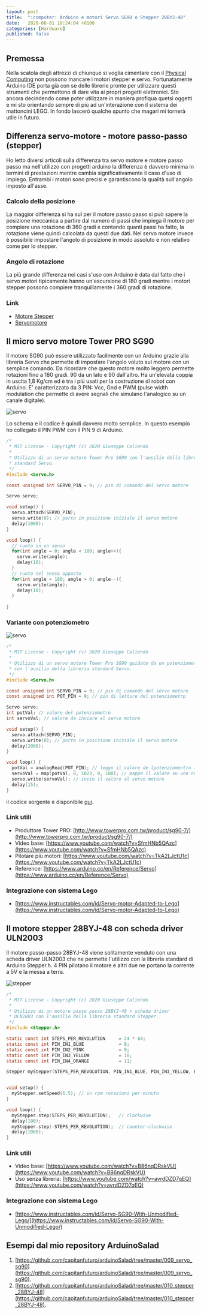 ```yaml
---
layout: post
title:  ":computer: Arduino e motori Servo SG90 o Stepper 28BYJ-48"
date:   2020-06-01 18:24:04 +0100
categories: [Hardware]
published: false
---
```

## Premessa
Nella scatola degli attrezzi di chiunque si voglia cimentare con il [Physical Computing](https://en.wikipedia.org/wiki/Physical_computing) non possono mancare i motori stepper e servo. Fortunatamente Arduino IDE porta già con se delle librerie pronte per utilizzare questi strumenti che permettono di dare vita ai propri progetti elettronici.
Sto ancora decindendo come poter utilizzare in maniera profiqua quetsi oggetti e mi sto orientando sempre di più ad un'interazione con il sistema dei mattoncini LEGO. In fondo lascerò qualche spunto che magari mi tornerà utile in futuro.

## Differenza servo-motore - motore passo-passo (stepper)

Ho letto diversi articoli sulla differenza tra servo motore e motore passo passo ma nell'utilizzo con progetti arduino la differenza è davvero minima in termini di prestazioni mentre cambia significativamente il caso d'uso di impiego.
Entrambi i motori sono precisi e garantiscono la qualità sull'angolo imposto all'asse.

### Calcolo della posizione

La maggior differenza si ha sul per il motore passo passo si può sapere la posizione meccanica a partire dal numero di passi che impiega il motore per compiere una rotazione di 360 gradi e contando quanti passi ha fatto, la rotazione viene quindi calcolata da questi due dati.
Nel servo motore invece è possibile impostare l'angolo di posizione in modo assoluto e non relativo come per lo stepper.

### Angolo di rotazione

La più grande differenza nei casi s'uso con Arduino è data dal fatto che i servo motori tipicamente hanno un'escursione di 180 gradi mentre i motori stepper possono compiere tranquillamente i 360 gradi di rotazione.

### Link

* [Motore Stepper](https://it.wikipedia.org/wiki/Motore_passo-passo)
* [Servomotore](https://it.wikipedia.org/wiki/Servomotore)

## Il micro servo motore Tower PRO SG90

Il motore SG90 può essere utilizzato facilmente con un Arduino grazie alla libreria Servo che permette di impostare l'angolo voluto sul motore con un semplice comando. Da ricordare che questo motore molto leggero permette rotazioni fino a 180 gradi. 90 da un lato e 90 dall'altro.
Ha un'elevata coppia in uscita 1,8 Kg/cm ed è tra i più usati per la costruzione di robot con Arduino.
E' caratterizzato da 3 PIN: Vcc, Gnd e PWM (pulse width modulation che permette di avere segnali che simulano l'analogico su un canale digitale).

![servo](/assets/2020-06-01/servo.jpg)

Lo schema e il codice è quindi davvero molto semplice. In questo esempio ho collegato il PIN PWM con il PIN 9 di Arduino.

~~~c
/*
 * MIT License - Copyright (c) 2020 Giuseppe Caliendo
 *
 * Utilizzo di un servo motore Tower Pro SG90 con l'ausilio della libreria
 * standard Servo.
 */
#include <Servo.h>

const unsigned int SERVO_PIN = 9; // pin di comando del servo motore

Servo servo;

void setup() {
  servo.attach(SERVO_PIN);
  servo.write(0); // porto in posizione iniziale il servo motore
  delay(1000);
}

void loop() {
  // ruoto in un senso
  for(int angle = 0; angle < 180; angle++){
    servo.write(angle);
    delay(10);
  }
  // ruoto nel senso opposto
  for(int angle = 180; angle > 0; angle--){
    servo.write(angle);
    delay(10);  
  }
  
}
~~~

### Variante con potenziometro

![servo](/assets/2020-06-01/servo_potenziometro.jpg)

~~~c
/*
 * MIT License - Copyright (c) 2020 Giuseppe Caliendo
 *
 * Utilizzo di un servo motore Tower Pro SG90 guidato da un potenziometro
 * con l'ausilio della libreria standard Servo.
 */
#include <Servo.h>

const unsigned int SERVO_PIN = 9; // pin di comando del servo motore
const unsigned int POT_PIN = 0; // pin di letture del potenziometrp

Servo servo;
int potVal; // valore del potenziometro
int servoVal; // valore da inviare al servo motore

void setup() {
  servo.attach(SERVO_PIN);
  servo.write(0); // porto in posizione iniziale il servo motore
  delay(2000);
}

void loop() {
  potVal = analogRead(POT_PIN); // leggo il valore de lpotenziomentro tra 0 e 1023
  servoVal = map(potVal, 0, 1023, 0, 180); // mappa il valore su uno nuovo tra 0 e 180
  servo.write(servoVal); // invio il valore al servo motore
  delay(15);  
}
~~~

il codice sorgente è disponibile [qui](https://github.com/capitanfuturo/arduinoSalad/blob/master/009_servo_sg90/009_servo_sg90_potenziometro.ino).

### Link utili

* Produttore Tower PRO: [http://www.towerpro.com.tw/product/sg90-7/](http://www.towerpro.com.tw/product/sg90-7/)
* Video base: [https://www.youtube.com/watch?v=SfmHNb5QAzc](https://www.youtube.com/watch?v=SfmHNb5QAzc)
* Pilotare più motori: [https://www.youtube.com/watch?v=TkA2LJctU1c](https://www.youtube.com/watch?v=TkA2LJctU1c)
* Reference: [https://www.arduino.cc/en/Reference/Servo](https://www.arduino.cc/en/Reference/Servo)

### Integrazione con sistema Lego

* [https://www.instructables.com/id/Servo-motor-Adapted-to-Lego](https://www.instructables.com/id/Servo-motor-Adapted-to-Lego)

## Il motore stepper 28BYJ-48 con scheda driver ULN2003

Il motore passo-passo 28BYJ-48 viene solitamente venduto con una scheda driver ULN2003 che ne permette l'utilizzo con la libreria standard di Arduino Stepper.h.
4 PIN pilotano il motore e altri due ne portano la corrente a 5V e la messa a terra.

![stepper](/assets/2020-06-01/stepper.jpg)

~~~c
/*
 * MIT License - Copyright (c) 2020 Giuseppe Caliendo
 *
 * Utilizzo di un motore passo passo 28BYJ-48 + scheda driver
 * ULN2003 con l'ausilio della libreria standard Stepper.
 */
#include <Stepper.h>

static const int STEPS_PER_REVOLUTION     = 24 * 64;
static const int PIN_IN1_BLUE             = 8;
static const int PIN_IN2_PINK             = 9;
static const int PIN_IN3_YELLOW           = 10;
static const int PIN_IN4_ORANGE           = 11;

Stepper myStepper(STEPS_PER_REVOLUTION, PIN_IN1_BLUE, PIN_IN3_YELLOW, PIN_IN2_PINK, PIN_IN4_ORANGE);


void setup() {
  myStepper.setSpeed(6.5); // in rpm rotazioni per minuto
}

void loop() {
  myStepper.step(STEPS_PER_REVOLUTION);   // clockwise
  delay(100);
  myStepper.step(-STEPS_PER_REVOLUTION);  // counter-clockwise
  delay(1000);
}
~~~

### Link utili

* Video base: [https://www.youtube.com/watch?v=B86nqDRskVU](https://www.youtube.com/watch?v=B86nqDRskVU)
* Uso senza libreria: [https://www.youtube.com/watch?v=avrdDZD7qEQ](https://www.youtube.com/watch?v=avrdDZD7qEQ)

### Integrazione con sistema Lego

* [https://www.instructables.com/id/Servo-SG90-With-Unmodified-Lego/](https://www.instructables.com/id/Servo-SG90-With-Unmodified-Lego/)

## Esempi dal mio repository ArduinoSalad

1. [https://github.com/capitanfuturo/arduinoSalad/tree/master/009_servo_sg90](https://github.com/capitanfuturo/arduinoSalad/tree/master/009_servo_sg90).
2. [https://github.com/capitanfuturo/arduinoSalad/tree/master/010_stepper_28BYJ-48](https://github.com/capitanfuturo/arduinoSalad/tree/master/010_stepper_28BYJ-48).
